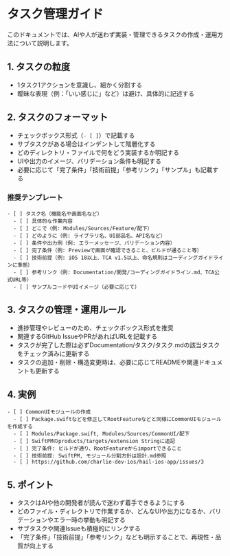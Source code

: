 # タスク管理ガイド

このドキュメントでは、AIや人が迷わず実装・管理できるタスクの作成・運用方法について説明します。

## 1. タスクの粒度
- 1タスク1アクションを意識し、細かく分割する
- 曖昧な表現（例：「いい感じに」など）は避け、具体的に記述する

## 2. タスクのフォーマット
- チェックボックス形式（`- [ ]`）で記載する
- サブタスクがある場合はインデントして階層化する
- どのディレクトリ・ファイルで何をどう実装するか明記する
- UIや出力のイメージ、バリデーション条件も明記する
- 必要に応じて「完了条件」「技術前提」「参考リンク」「サンプル」も記載する

### 推奨テンプレート
```
- [ ] タスク名（機能名や画面名など）
  - [ ] 具体的な作業内容
  - [ ] どこで（例: Modules/Sources/Feature/配下）
  - [ ] どのように（例: ライブラリ名、UI部品名、API名など）
  - [ ] 条件や出力例（例: エラーメッセージ、バリデーション内容）
  - [ ] 完了条件（例: Previewで画面が確認できること、ビルドが通ること等）
  - [ ] 技術前提（例: iOS 18以上、TCA v1.5以上、命名規則はコーディングガイドラインに準拠）
  - [ ] 参考リンク（例: Documentation/開発/コーディングガイドライン.md、TCA公式URL等）
  - [ ] サンプルコードやUIイメージ（必要に応じて）
```

## 3. タスクの管理・運用ルール
- 進捗管理やレビューのため、チェックボックス形式を推奨
- 関連するGitHub IssueやPRがあればURLを記載する
- タスクが完了した際は必ずDocumentation/タスク/タスク.mdの該当タスクをチェック済みに更新する
- タスクの追加・削除・構造変更時は、必要に応じてREADMEや関連ドキュメントも更新する

## 4. 実例
```
- [ ] CommonUIモジュールの作成
  - [ ] Package.swiftなどを修正してRootFeatureなどと同様にCommonUIモジュールを作成する
  - [ ] Modules/Package.swift, Modules/Sources/CommonUI/配下
  - [ ] SwiftPMのproducts/targets/extension Stringに追記
  - [ ] 完了条件: ビルドが通り、RootFeatureからimportできること
  - [ ] 技術前提: SwiftPM, モジュール分割方針は設計.md参照
  - [ ] https://github.com/charlie-dev-ios/hail-ios-app/issues/3
```

## 5. ポイント
- タスクはAIや他の開発者が読んで迷わず着手できるようにする
- どのファイル・ディレクトリで作業するか、どんなUIや出力になるか、バリデーションやエラー時の挙動も明記する
- サブタスクや関連Issueも積極的にリンクする
- 「完了条件」「技術前提」「参考リンク」なども明示することで、再現性・品質が向上する
